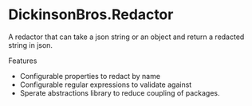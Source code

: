 # DickinsonBros.Redactor

A redactor that can take a json string or an object and return a redacted string in json.

Features
* Configurable properties to redact by name
* Configurable regular expressions to validate against 
* Sperate abstractions library to reduce coupling of packages.
